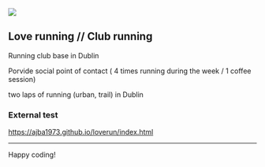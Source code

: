 <img src="https://codeinstitute.s3.amazonaws.com/fullstack/ci_logo_small.png" style="margin: 0;">

##  Love running  // Club running

Running club base in Dublin

Porvide social point of contact ( 4 times running during the week / 1 coffee session)

two laps of running (urban, trail) in Dublin 

### External test

https://ajba1973.github.io/loverun/index.html



--------

Happy coding!
